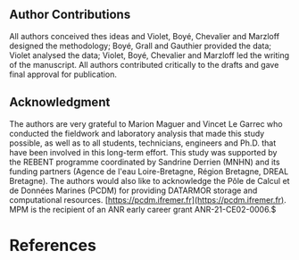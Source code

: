 ## Author Contributions

All authors conceived thes ideas and Violet, Boyé, Chevalier and Marzloff designed the methodology; Boyé, Grall and Gauthier provided the data; Violet analysed the data; Violet, Boyé, Chevalier and Marzloff led the writing of the manuscript. All authors contributed critically to the drafts and gave final approval for publication.

## Acknowledgment

The authors are very grateful to Marion Maguer and Vincet Le Garrec who conducted the fieldwork and laboratory analysis that made this study possible, as well as to all students, technicians, engineers and Ph.D. that have been involved in this long-term effort. This study was supported by the REBENT programme coordinated by Sandrine Derrien (MNHN) and its funding partners (Agence de l'eau Loire-Bretagne, Région Bretagne, DREAL Bretagne). The authors would also like to acknowledge the Pôle de Calcul et de Données Marines (PCDM) for providing DATARMOR storage and computational resources. [https://pcdm.ifremer.fr](https://pcdm.ifremer.fr). MPM is the recipient of an ANR early career grant ANR-21-CE02-0006.$

# References
